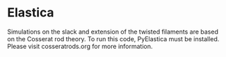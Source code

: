 # Elastica
Simulations on the slack and extension of the twisted filaments are based on the Cosserat rod theory.
To run this code, PyElastica must be installed. Please visit cosseratrods.org for more information.
